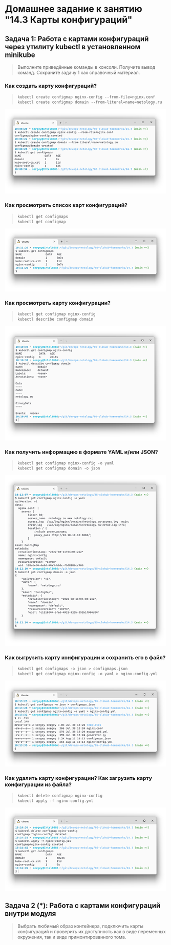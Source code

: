 # Домашнее задание к занятию "14.3 Карты конфигураций"

## Задача 1: Работа с картами конфигураций через утилиту kubectl в установленном minikube

> Выполните приведённые команды в консоли. Получите вывод команд. Сохраните задачу 1 как справочный материал.

### Как создать карту конфигураций?

> ```
> kubectl create configmap nginx-config --from-file=nginx.conf
> kubectl create configmap domain --from-literal=name=netology.ru
> ```

![create](./media/14-3-1-create-configmap.png)

### Как просмотреть список карт конфигураций?

> ```
> kubectl get configmaps
> kubectl get configmap
> ```

![get configmaps](./media/14-3-1-get-configmaps.png)

### Как просмотреть карту конфигурации?

> ```
> kubectl get configmap nginx-config
> kubectl describe configmap domain
> ```

![get configmap, describe](./media/14-3-1-get-describe-configmap.png)

### Как получить информацию в формате YAML и/или JSON?

> ```
> kubectl get configmap nginx-config -o yaml
> kubectl get configmap domain -o json
> ```

![get yaml, get json](./media/14-3-1-get-configmap-yaml-json.png)

### Как выгрузить карту конфигурации и сохранить его в файл?

> ```
> kubectl get configmaps -o json > configmaps.json
> kubectl get configmap nginx-config -o yaml > nginx-config.yml
> ```

![upload](./media/14-3-1-upload-configmap.png)

### Как удалить карту конфигурации? Как загрузить карту конфигурации из файла?

> ```
> kubectl delete configmap nginx-config
> kubectl apply -f nginx-config.yml
> ```

![delete, apply](./media/14-3-1-delete-and-apply-configmap.png)

## Задача 2 (*): Работа с картами конфигураций внутри модуля

> Выбрать любимый образ контейнера, подключить карты конфигураций и проверить их доступность как в виде переменных окружения, так и виде примонтированного тома.

